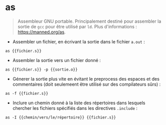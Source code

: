 # as

> Assembleur GNU portable. Principalement destiné pour assembler la sortie de `gcc` pour être utilisé par `ld`.
> Plus d'informations : <https://manned.org/as>.

- Assembler un fichier, en écrivant la sortie dans le fichier `a.out` :

`as {{fichier.s}}`

- Assembler la sortie vers un fichier donné :

`as {{fichier.s}} -p {{sortie.o}}`

- Génerer la sortie plus vite en évitant le preprocess des espaces et des commentaires (doit seulemeent être utilisé sur des compilateurs sûrs) :

`as -f {{fichier.s}}`

- Inclure un chemin donné à la liste des répertoires dans lesquels chercher les fichiers spécifiés dans les directives `.include` :

`as -I {{chemin/vers/le/répertoire}} {{fichier.s}}`